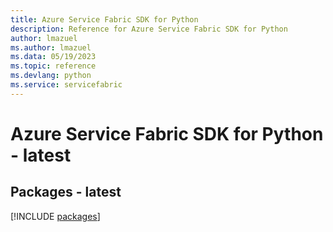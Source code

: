 ```yaml
---
title: Azure Service Fabric SDK for Python
description: Reference for Azure Service Fabric SDK for Python
author: lmazuel
ms.author: lmazuel
ms.data: 05/19/2023
ms.topic: reference
ms.devlang: python
ms.service: servicefabric
---
```

# Azure Service Fabric SDK for Python - latest
## Packages - latest
[!INCLUDE [packages](service-fabric-index.md)]